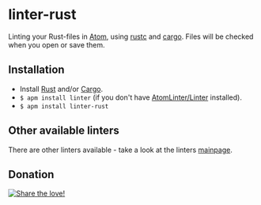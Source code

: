 # linter-rust

Linting your Rust-files in [Atom](https://atom.io), using [rustc](http://www.rust-lang.org) and [cargo](https://crates.io).
Files will be checked when you open or save them.

## Installation

* Install [Rust](http://www.rust-lang.org) and/or [Cargo](https://crates.io).
* `$ apm install linter` (if you don't have [AtomLinter/Linter](https://github.com/AtomLinter/Linter) installed).
* `$ apm install linter-rust`

## Other available linters
There are other linters available - take a look at the linters [mainpage](https://github.com/AtomLinter/Linter).

## Donation
[![Share the love!](https://chewbacco-stuff.s3.amazonaws.com/donate.png)](https://www.paypal.com/cgi-bin/webscr?cmd=_s-xclick&hosted_button_id=KXUYS4ARNHCN8)

